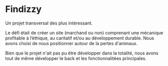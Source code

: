 # Findizzy
Un projet transversal des plus intéressant. 

Le défi était de créer un site (marchand ou non) comprenant une mécanique profitable à l’éthique, au caritatif et/ou au développement durable.
Nous avons choisi de nous positionner autour de la pertes d'animaux.

Bien que le projet n'ait pas pu être développer dans la totalité, nous avons tout de même développer le back et les fonctionnalitées principales.

